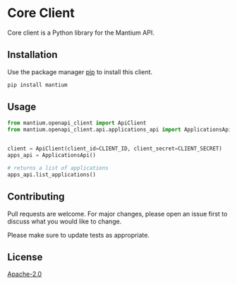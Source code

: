 # Core Client

Core client is a Python library for the Mantium API.

## Installation

Use the package manager [pip](https://pip.pypa.io/en/stable/) to install this client.

```bash
pip install mantium
```

## Usage

```python
from mantium.openapi_client import ApiClient
from mantium.openapi_client.api.applications_api import ApplicationsApi


client = ApiClient(client_id=CLIENT_ID, client_secret=CLIENT_SECRET)
apps_api = ApplicationsApi()

# returns a list of applications
apps_api.list_applications()
```

## Contributing

Pull requests are welcome. For major changes, please open an issue first
to discuss what you would like to change.

Please make sure to update tests as appropriate.

## License

[Apache-2.0](https://choosealicense.com/licenses/apache-2.0/)
